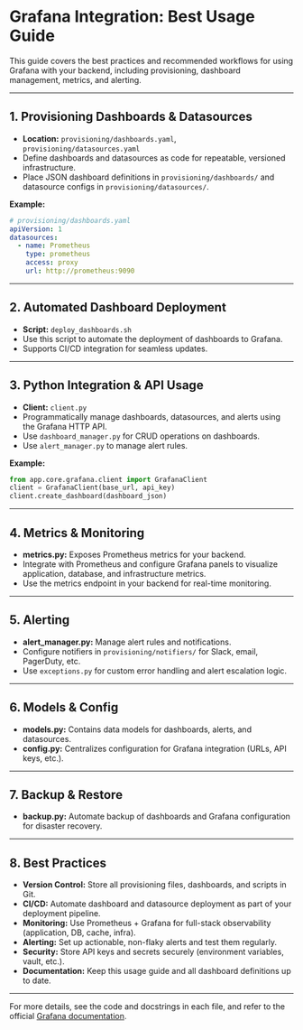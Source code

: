 # Grafana Integration: Best Usage Guide

This guide covers the best practices and recommended workflows for using Grafana with your backend, including provisioning, dashboard management, metrics, and alerting.

---

## 1. Provisioning Dashboards & Datasources
- **Location:** `provisioning/dashboards.yaml`, `provisioning/datasources.yaml`
- Define dashboards and datasources as code for repeatable, versioned infrastructure.
- Place JSON dashboard definitions in `provisioning/dashboards/` and datasource configs in `provisioning/datasources/`.

**Example:**
```yaml
# provisioning/dashboards.yaml
apiVersion: 1
datasources:
  - name: Prometheus
    type: prometheus
    access: proxy
    url: http://prometheus:9090
```

---

## 2. Automated Dashboard Deployment
- **Script:** `deploy_dashboards.sh`
- Use this script to automate the deployment of dashboards to Grafana.
- Supports CI/CD integration for seamless updates.

---

## 3. Python Integration & API Usage
- **Client:** `client.py`
- Programmatically manage dashboards, datasources, and alerts using the Grafana HTTP API.
- Use `dashboard_manager.py` for CRUD operations on dashboards.
- Use `alert_manager.py` to manage alert rules.

**Example:**
```python
from app.core.grafana.client import GrafanaClient
client = GrafanaClient(base_url, api_key)
client.create_dashboard(dashboard_json)
```

---

## 4. Metrics & Monitoring
- **metrics.py:** Exposes Prometheus metrics for your backend.
- Integrate with Prometheus and configure Grafana panels to visualize application, database, and infrastructure metrics.
- Use the metrics endpoint in your backend for real-time monitoring.

---

## 5. Alerting
- **alert_manager.py:** Manage alert rules and notifications.
- Configure notifiers in `provisioning/notifiers/` for Slack, email, PagerDuty, etc.
- Use `exceptions.py` for custom error handling and alert escalation logic.

---

## 6. Models & Config
- **models.py:** Contains data models for dashboards, alerts, and datasources.
- **config.py:** Centralizes configuration for Grafana integration (URLs, API keys, etc.).

---

## 7. Backup & Restore
- **backup.py:** Automate backup of dashboards and Grafana configuration for disaster recovery.

---

## 8. Best Practices
- **Version Control:** Store all provisioning files, dashboards, and scripts in Git.
- **CI/CD:** Automate dashboard and datasource deployment as part of your deployment pipeline.
- **Monitoring:** Use Prometheus + Grafana for full-stack observability (application, DB, cache, infra).
- **Alerting:** Set up actionable, non-flaky alerts and test them regularly.
- **Security:** Store API keys and secrets securely (environment variables, vault, etc.).
- **Documentation:** Keep this usage guide and all dashboard definitions up to date.

---

For more details, see the code and docstrings in each file, and refer to the official [Grafana documentation](https://grafana.com/docs/).
